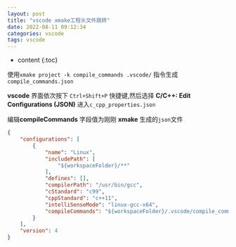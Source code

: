 ```yaml
---
layout: post
title: "vscode xmake工程头文件跳转"
date: 2022-08-11 09:12:34
categories: vscode
tags: vscode
---
```


* content
{:toc}


使用``xmake project -k compile_commands .vscode/`` 指令生成 ``compile_commands.json``

**vscode** 界面依次按下 ``Ctrl+Shift+P`` 快捷键,然后选择 **C/C++: Edit Configurations (JSON)** 进入``c_cpp_properties.json``

编辑**compileCommands** 字段值为刚刚 **xmake** 生成的``json``文件
``` json
{
    "configurations": [
        {
            "name": "Linux",
            "includePath": [
                "${workspaceFolder}/**"
            ],
            "defines": [],
            "compilerPath": "/usr/bin/gcc",
            "cStandard": "c99",
            "cppStandard": "c++11",
            "intelliSenseMode": "linux-gcc-x64",
            "compileCommands": "${workspaceFolder}/.vscode/compile_commands.json"
        }
    ],
    "version": 4
}
```